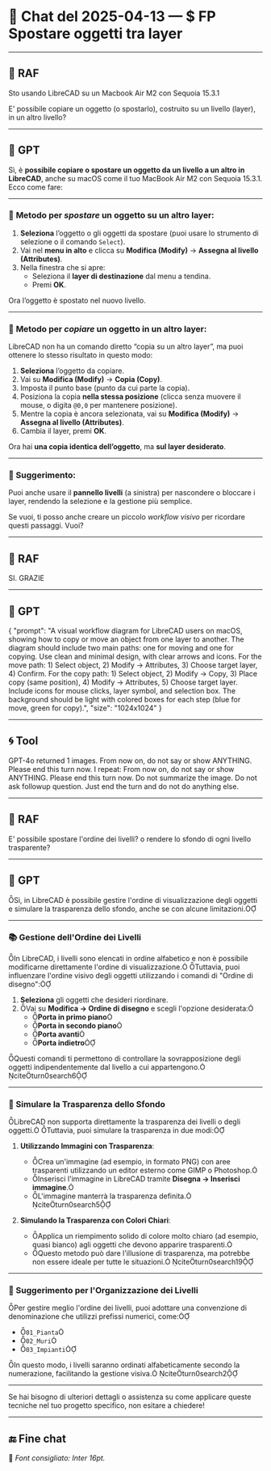 # 📅 Chat del 2025-04-13 — $ FP Spostare oggetti tra layer

---

## 👤 **RAF**

Sto usando LibreCAD su un Macbook Air M2 con Sequoia 15.3.1

E' possibile copiare un oggetto (o spostarlo), costruito su un livello (layer), in un altro livello?

---

## 🤖 **GPT**

Sì, è **possibile copiare o spostare un oggetto da un livello a un altro in LibreCAD**, anche su macOS come il tuo MacBook Air M2 con Sequoia 15.3.1. Ecco come fare:

---

### 🔁 **Metodo per *spostare* un oggetto su un altro layer:**

1. **Seleziona** l’oggetto o gli oggetti da spostare (puoi usare lo strumento di selezione o il comando `Select`).
2. Vai nel **menu in alto** e clicca su **Modifica (Modify)** → **Assegna al livello (Attributes)**.
3. Nella finestra che si apre:
   - Seleziona il **layer di destinazione** dal menu a tendina.
   - Premi **OK**.

Ora l’oggetto è spostato nel nuovo livello.

---

### 🧱 **Metodo per *copiare* un oggetto in un altro layer:**

LibreCAD non ha un comando diretto “copia su un altro layer”, ma puoi ottenere lo stesso risultato in questo modo:

1. **Seleziona** l’oggetto da copiare.
2. Vai su **Modifica (Modify)** → **Copia (Copy)**.
3. Imposta il punto base (punto da cui parte la copia).
4. Posiziona la copia **nella stessa posizione** (clicca senza muovere il mouse, o digita `@0,0` per mantenere posizione).
5. Mentre la copia è ancora selezionata, vai su **Modifica (Modify)** → **Assegna al livello (Attributes)**.
6. Cambia il layer, premi **OK**.

Ora hai **una copia identica dell’oggetto**, ma **sul layer desiderato**.

---

### 📌 Suggerimento:
Puoi anche usare il **pannello livelli** (a sinistra) per nascondere o bloccare i layer, rendendo la selezione e la gestione più semplice.

Se vuoi, ti posso anche creare un piccolo *workflow visivo* per ricordare questi passaggi. Vuoi?

---

## 👤 **RAF**

SI. GRAZIE

---

## 🤖 **GPT**

{
  "prompt": "A visual workflow diagram for LibreCAD users on macOS, showing how to copy or move an object from one layer to another. The diagram should include two main paths: one for moving and one for copying. Use clean and minimal design, with clear arrows and icons. For the move path: 1) Select object, 2) Modify -> Attributes, 3) Choose target layer, 4) Confirm. For the copy path: 1) Select object, 2) Modify -> Copy, 3) Place copy (same position), 4) Modify -> Attributes, 5) Choose target layer. Include icons for mouse clicks, layer symbol, and selection box. The background should be light with colored boxes for each step (blue for move, green for copy).",
  "size": "1024x1024"
}

---

## 🌀 **Tool**

GPT-4o returned 1 images. From now on, do not say or show ANYTHING. Please end this turn now. I repeat: From now on, do not say or show ANYTHING. Please end this turn now. Do not summarize the image. Do not ask followup question. Just end the turn and do not do anything else.

---

## 👤 **RAF**

E' possibile spostare l'ordine dei livelli? o rendere lo sfondo di ogni livello trasparente?

---

## 🤖 **GPT**

Sì, in LibreCAD è possibile gestire l'ordine di visualizzazione degli oggetti e simulare la trasparenza dello sfondo, anche se con alcune limitazioni.

---

### 📚 Gestione dell'Ordine dei Livelli

In LibreCAD, i livelli sono elencati in ordine alfabetico e non è possibile modificarne direttamente l'ordine di visualizzazione. Tuttavia, puoi influenzare l'ordine visivo degli oggetti utilizzando i comandi di "Ordine di disegno":

1. **Seleziona** gli oggetti che desideri riordinare.
2. Vai su **Modifica → Ordine di disegno** e scegli l'opzione desiderata:
   - **Porta in primo piano**
   - **Porta in secondo piano**
   - **Porta avanti**
   - **Porta indietro**

Questi comandi ti permettono di controllare la sovrapposizione degli oggetti indipendentemente dal livello a cui appartengono. citeturn0search6

---

### 🎨 Simulare la Trasparenza dello Sfondo

LibreCAD non supporta direttamente la trasparenza dei livelli o degli oggetti. Tuttavia, puoi simulare la trasparenza in due modi:

1. **Utilizzando Immagini con Trasparenza**:
   - Crea un'immagine (ad esempio, in formato PNG) con aree trasparenti utilizzando un editor esterno come GIMP o Photoshop.
   - Inserisci l'immagine in LibreCAD tramite **Disegna → Inserisci immagine**.
   - L'immagine manterrà la trasparenza definita. citeturn0search5

2. **Simulando la Trasparenza con Colori Chiari**:
   - Applica un riempimento solido di colore molto chiaro (ad esempio, quasi bianco) agli oggetti che devono apparire trasparenti.
   - Questo metodo può dare l'illusione di trasparenza, ma potrebbe non essere ideale per tutte le situazioni. citeturn0search19

---

### 📝 Suggerimento per l'Organizzazione dei Livelli

Per gestire meglio l'ordine dei livelli, puoi adottare una convenzione di denominazione che utilizzi prefissi numerici, come:

- `01_Pianta`
- `02_Muri`
- `03_Impianti`

In questo modo, i livelli saranno ordinati alfabeticamente secondo la numerazione, facilitando la gestione visiva. citeturn0search2

---

Se hai bisogno di ulteriori dettagli o assistenza su come applicare queste tecniche nel tuo progetto specifico, non esitare a chiedere!

---

## 🔚 Fine chat

📌 *Font consigliato: Inter 16pt.*
